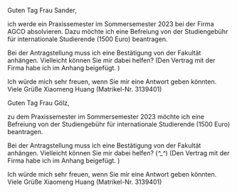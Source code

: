Guten Tag Frau Sander,

ich werde ein Praxissemester im Sommersemester 2023 bei der Firma AGCO absolvieren. Dazu möchte ich eine Befreiung von der Studiengebühr für internationale Studierende (1500 Euro) beantragen. 

Bei der Antragstellung muss ich eine Bestätigung von der Fakultät anhängen. 
Vielleicht können Sie mir dabei helfen? 
(Den Vertrag mit der Firma habe ich im Anhang beigefügt. )

Ich würde mich sehr freuen, wenn Sie mir eine Antwort geben könnten. 
Viele Grüße 
Xiaomeng Huang (Matrikel-Nr. 3139401)


Guten Tag Frau Gölz,

zu dem Praxissemester im Sommersemester 2023 möchte ich eine Befreiung von der Studiengebühr für internationale Studierende (1500 Euro) beantragen. 

Bei der Antragstellung muss ich eine Bestätigung von der Fakultät anhängen. 
Vielleicht können Sie mir dabei helfen? (*^_^*)
(Den Vertrag mit der Firma habe ich im Anhang beigefügt. )

Ich würde mich sehr freuen, wenn Sie mir eine Antwort geben könnten. 
Viele Grüße 
Xiaomeng Huang (Matrikel-Nr. 3139401)